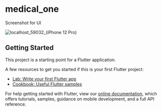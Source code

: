 # medical_one

Screenshot for UI


![localhost_59032_(iPhone 12 Pro)](https://user-images.githubusercontent.com/66769129/180627552-423f01dc-f2da-4e7a-b3d0-18f40b9e12a8.png)

## Getting Started

This project is a starting point for a Flutter application.

A few resources to get you started if this is your first Flutter project:

- [Lab: Write your first Flutter app](https://flutter.dev/docs/get-started/codelab)
- [Cookbook: Useful Flutter samples](https://flutter.dev/docs/cookbook)

For help getting started with Flutter, view our
[online documentation](https://flutter.dev/docs), which offers tutorials,
samples, guidance on mobile development, and a full API reference.
